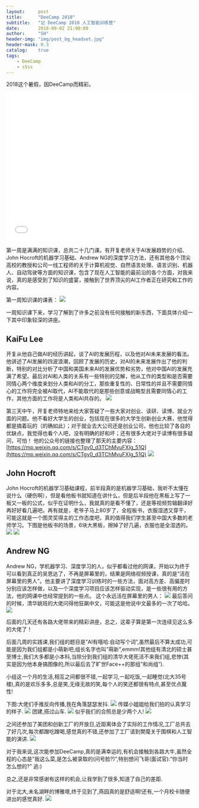```yaml
---
layout:     post
title:      "DeeCamp 2018"
subtitle:   "记 DeeCamp 2018 人工智能训练营"
date:       2018-09-02 21:00:00
author:     "SH"
header-img: "img/post_bg_headset.jpg"
header-mask: 0.3
catalog:    true
tags:
    - DeeCamp
    - sSss
---
```


2018这个暑假，因DeeCamp而精彩。

<iframe width="100%" height="400px"
src="/img/DeeCamp/video-group7.mp4" 
frameborder="0" allowfullscreen>
</iframe>


第一周是满满的知识课，总共二十几门课。有开复老师关于AI发展趋势的介绍、John Hocroft的机器学习基础、Andrew NG的深度学习方法，还有其他各个顶尖高校的教授和公司一线工程师的关于计算机视觉、自然语言处理、语言识别、机器人、自动驾驶等方面的知识课，包含了现在人工智能的最前沿的各个方面，对我来说，真的是感受到了知识的盛宴，接触到了世界顶尖的AI工作者正在研究和工作的内容。

第一周知识课的课表：
![](/img/DeeCamp/01.jpg)

一周知识课下来，学习了解到了许多之前没有任何接触的新东西，下面具体介绍一下其中印象较深的讲座。

## KaiFu Lee
开复从他自己做AI的经历讲起，谈了AI的发展历程，以及他对AI未来发展的看法。他讲述了AI发展的四波浪潮，回顾了发展的历史，对AI的未来发展作出了他的判断，特别的对比分析了中国和美国未来AI的发展优势和劣势，他对中国AI的发展充满了希望。最后对AI和人类的关系有一些特别的见解，他从工作的类型和是否需要同情心两个维度来划分人类和AI的分工，那些重复性的、日常性的并且不需要同情心的工作将完全被AI取代，AI不能取代的是那些创意或战略型且需要同情心的工作，其他方面的工作将是人类和AI共存的。
![](/img/DeeCamp/02.jpg)

第三天中午，开复老师特地来给大家答疑了一些大家对创业、读研、读博、就业方面的问题。他不看好大学生的创业，包括现在很多的大学生创新创业大赛，他觉得都是搞着玩的（的确如此）；对于就业去大公司还是创业公司，他也比较了各自的优缺点，我觉得也看个人吧，没有明确的好和坏；还有很多大佬对于读博有很多疑问，可怕！
他的公众号的链接也整理了那天的主要内容：[https://mp.weixin.qq.com/s/CTgv0_d3TChMvuFXlg_51Q](https://mp.weixin.qq.com/s/CTgv0_d3TChMvuFXlg_51Q)
![](/img/DeeCamp/03.jpg)

## John Hocroft
John Hocroft的机器学习基础课程，前半段真的是机器学习基础，我听不太懂在说什么（硬伤啊），但是看他板书就知道在讲什么，但是后半段他在黑板上写了一板又一板的公式，似乎在证明什么，我就真的是看不懂了，还是等视频剪辑翻译好再好好看几遍吧。再有就是，老爷子马上80岁了，全程板书，衣服湿透又穿干，可能这就是一个图灵奖得主的工作态度吧，真的值得我们学生甚至中国大多数的老师学习。下图是他板书的场景，6块大黑板，擦掉了好几遍，衣服也是全湿透的。
![](/img/DeeCamp/04.jpg)
![](/img/DeeCamp/05.jpg)

## Andrew NG
Andrew NG，学机器学习、深度学习的人，似乎都看过他的网课，开始以为终于可以看到真正的吴恩达了，不再是屏幕里的，结果是网络视频授课，真的是“活在屏幕里的男人”。他主要讲了深度学习训练时的一些方法，面对高方差、高偏差时分别应该怎样做，以及一个深度学习项目应该怎样驱动实现，是一些很有用的方法，他的网课中也经常提到的一些点。
这个永远活在屏幕里的男人：
![](/img/DeeCamp/06.jpg)
最后答问的时候，清华姚班的大佬问得他狂飙中文，可能这是他说中文最多的一次了哈哈。
![](/img/DeeCamp/07.jpg)

后面的几天还有各路大佬带来的精彩讲座，总之，这辈子算是第一次连续见这么多的大佬了！

后面几周的实践课,我们组的题目是”AI有嘻哈:自动写个词”,虽然最后不算太成功,可能是因为我们组都是小萌新吧,组长名字也叫”萌新”,emmm!其他组有清北的硕士甚至博士,我们大多都是小本科,当除分到我们组的清华大佬死活不来我们组,悲惨(其实是因为他本身搞图像的,所以最后去了旷世Face++的那组”和尚组”).

小组这一个月的生活,相互之间都很不错,一起学习,一起吃饭,一起睡觉(北大35号楼),真的是欢乐多多,总是笑,无缘无故的笑,每个人的笑还都很有特点,甚至优点魔性!

下图:大佬们手推反向传播,我在角落瑟瑟发抖.
![](/img/DeeCamp/09.jpg)
传媒小姐姐给我们拍的认真学习的样子.
![](/img/DeeCamp/10.jpg)
团建,搭过山车.
![](/img/DeeCamp/13.jpg)
似乎我们的合照总是少两个人!
![](/img/DeeCamp/15.jpg)

之间还参加了美团和创新工厂的开放日,近距离体会了实际的工作情况,工厂总共去了好几次,每次都蹭吃蹭喝,感觉真的不错,还参加了工厂请到樊麾关于围棋和人工智能的演讲.
![](/img/DeeCamp/12.jpg)

对于我来说,这次能参加DeeCamp,真的是满幸运的,有机会接触到各路大牛,虽然全程的心态是”我这么菜,是怎么被录取的(问号脸?)”,特别想问飞哥(面试官):”你当时怎么想的?” 逃:)

总之,还是非常感谢有这样的机会,让我学到了很多,知道了自己的差距.

对于北大,未名湖畔的博雅塔,终于见到了,燕园真的是舒适啊!还有,一个月校卡随便进出的感觉真好.
![](/img/DeeCamp/19.jpg)